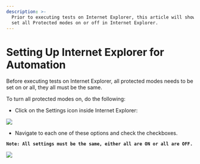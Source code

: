 ```yaml
---
description: >-
  Prior to executing tests on Internet Explorer, this article will show how to
  set all Protected modes on or off in Internet Explorer.
---
```


# Setting Up Internet Explorer for Automation

Before executing tests on Internet Explorer, all protected modes needs to be set on or all, they all must be the same.

To turn all protected modes on, do the following:

* Click on the Settings icon inside Internet Explorer:

[![](https://downloads.intercomcdn.com/i/o/265944128/e493cd570c3b93d150736468/image.png)](https://downloads.intercomcdn.com/i/o/265944128/e493cd570c3b93d150736468/image.png)

* Navigate to each one of these options and check the checkboxes.

**`Note: All settings must be the same, either all are ON or all are OFF.`**

[![](https://downloads.intercomcdn.com/i/o/265944392/173af026e7f5cbd20688ea1c/image.png)](https://downloads.intercomcdn.com/i/o/265944392/173af026e7f5cbd20688ea1c/image.png) 

